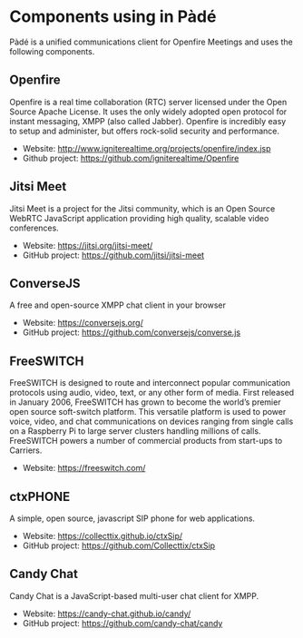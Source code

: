 # Components using in Pàdé
Pàdé is a unified communications client for Openfire Meetings and uses the following components.

## Openfire
Openfire is a real time collaboration (RTC) server licensed under the Open Source Apache License. It uses the only widely adopted open protocol for instant messaging, XMPP (also called Jabber). Openfire is incredibly easy to setup and administer, but offers rock-solid security and performance.
* Website: http://www.igniterealtime.org/projects/openfire/index.jsp
* Github project: https://github.com/igniterealtime/Openfire

## Jitsi Meet
Jitsi Meet is a project for the Jitsi community, which is an Open Source WebRTC JavaScript application providing high quality, scalable video conferences.
* Website: https://jitsi.org/jitsi-meet/
* GitHub project: https://github.com/jitsi/jitsi-meet

## ConverseJS
A free and open-source XMPP chat client in your browser
* Website: https://conversejs.org/
* GitHub project: https://github.com/conversejs/converse.js

## FreeSWITCH
FreeSWITCH is designed to route and interconnect popular communication protocols using audio, video, text, or any other form of media. First released in January 2006, FreeSWITCH has grown to become the world’s premier open source soft-switch platform. This versatile platform is used to power voice, video, and chat communications on devices ranging from single calls on a Raspberry Pi to large server clusters handling millions of calls. FreeSWITCH powers a number of commercial products from start-ups to Carriers.
* Website: https://freeswitch.com/

## ctxPHONE
A simple, open source, javascript SIP phone for web applications.
* Website: https://collecttix.github.io/ctxSip/
* GitHub project: https://github.com/Collecttix/ctxSip

## Candy Chat
Candy Chat is a JavaScript-based multi-user chat client for XMPP.
* Website: https://candy-chat.github.io/candy/
* GitHub project: https://github.com/candy-chat/candy
